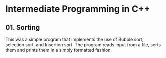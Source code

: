 # Intermediate Programming in C++

## 01. Sorting
This was a simple program that implements the use of Bubble sort, selection sort, and Insertion sort. The program reads input from a file, sorts them and prints them in a simply formatted fashion. 
